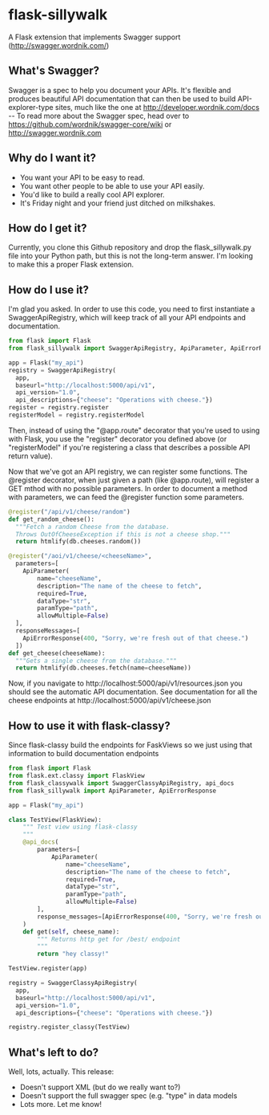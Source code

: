 flask-sillywalk
===============

A Flask extension that implements Swagger support (http://swagger.wordnik.com/)

What's Swagger?
---------------

Swagger is a spec to help you document your APIs. It's flexible and
produces beautiful API documentation that can then be used to build
API-explorer-type sites, much like the one at
http://developer.wordnik.com/docs -- To read more about the Swagger
spec, head over to https://github.com/wordnik/swagger-core/wiki or
http://swagger.wordnik.com


Why do I want it?
-----------------

* You want your API to be easy to read.
* You want other people to be able to use your API easily.
* You'd like to build a really cool API explorer.
* It's Friday night and your friend just ditched on milkshakes.


How do I get it?
----------------

Currently, you clone this Github repository and drop the
flask_sillywalk.py file into your Python path, but this is not the
long-term answer. I'm looking to make this a proper Flask extension.

How do I use it?
----------------

I'm glad you asked. In order to use this code, you need to first
instantiate a SwaggerApiRegistry, which will keep track of all your API
endpoints and documentation.

```python
from flask import Flask
from flask_sillywalk import SwaggerApiRegistry, ApiParameter, ApiErrorResponse

app = Flask("my_api")
registry = SwaggerApiRegistry(
  app,
  baseurl="http://localhost:5000/api/v1",
  api_version="1.0",
  api_descriptions={"cheese": "Operations with cheese."})
register = registry.register
registerModel = registry.registerModel
```

Then, instead of using the "@app.route" decorator that you're used to
using with Flask, you use the "register" decorator you defined above (or
"registerModel" if you're registering a class that describes a possible
API return value).

Now that we've got an API registry, we can register some functions. The
@register decorator, when just given a path (like @app.route), will
register a GET mthod with no possible parameters. In order to document a
method with parameters, we can feed the @register function some
parameters.

```python
@register("/api/v1/cheese/random")
def get_random_cheese():
  """Fetch a random Cheese from the database.
  Throws OutOfCheeseException if this is not a cheese shop."""
  return htmlify(db.cheeses.random())

@register("/aoi/v1/cheese/<cheeseName>",
  parameters=[
    ApiParameter(
        name="cheeseName",
        description="The name of the cheese to fetch",
        required=True,
        dataType="str",
        paramType="path",
        allowMultiple=False)
  ],
  responseMessages=[
    ApiErrorResponse(400, "Sorry, we're fresh out of that cheese.")
  ])
def get_cheese(cheeseName):
  """Gets a single cheese from the database."""
  return htmlify(db.cheeses.fetch(name=cheeseName))
```

Now, if you navigate to http://localhost:5000/api/v1/resources.json you
should see the automatic API documentation. See documentation for all the
cheese endpoints at http://localhost:5000/api/v1/cheese.json

How to use it with flask-classy?
----------------

Since flask-classy build the endpoints for FaskViews so we just using that
information to build documentation endpoints

```python
from flask import Flask
from flask.ext.classy import FlaskView
from flask_classywalk import SwaggerClassyApiRegistry, api_docs
from flask_sillywalk import ApiParameter, ApiErrorResponse

app = Flask("my_api")

class TestView(FlaskView):
	""" Test view using flask-classy 
	"""
	@api_docs(
        parameters=[
            ApiParameter(
                name="cheeseName",
                description="The name of the cheese to fetch",
                required=True,
                dataType="str",
                paramType="path",
                allowMultiple=False)
        ],
        response_messages=[ApiErrorResponse(400, "Sorry, we're fresh out of that cheese.")]
    )
    def get(self, cheese_name):
    	""" Returns http get for /best/ endpoint
    	"""
        return "hey classy!"

TestView.register(app)

registry = SwaggerClassyApiRegistry(
  app,
  baseurl="http://localhost:5000/api/v1",
  api_version="1.0",
  api_descriptions={"cheese": "Operations with cheese."})

registry.register_classy(TestView)
```

What's left to do?
------------------

Well, lots, actually. This release:

* Doesn't support XML (but do we really want to?)
* Doesn't support the full swagger spec (e.g. "type" in data models
* Lots more. Let me know!
